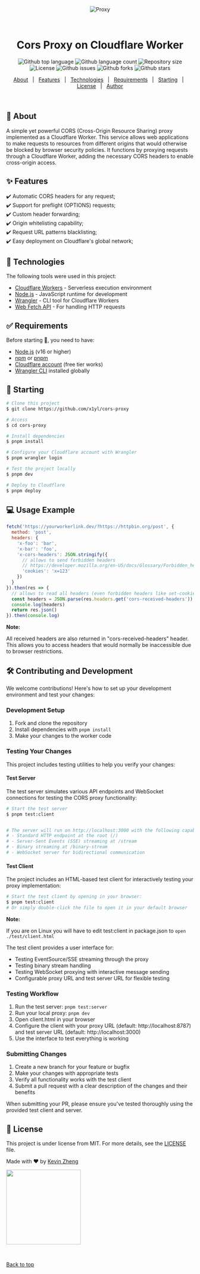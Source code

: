 <div align="center" id="top"> 
  <img src="./.github/app.gif" alt="Proxy" />

  &#xa0;

  <!-- <a href="https://proxy.netlify.app">Demo</a> -->
</div>

<h1 align="center">Cors Proxy on Cloudflare Worker</h1>

<p align="center">
  <img alt="Github top language" src="https://img.shields.io/github/languages/top/x1yl/cors-proxy?color=56BEB8">

  <img alt="Github language count" src="https://img.shields.io/github/languages/count/x1yl/cors-proxy?color=56BEB8">

  <img alt="Repository size" src="https://img.shields.io/github/repo-size/x1yl/cors-proxy?color=56BEB8">

  <img alt="License" src="https://img.shields.io/github/license/x1yl/cors-proxy?color=56BEB8">

  <img alt="Github issues" src="https://img.shields.io/github/issues/x1yl/cors-proxy?color=56BEB8" />

   <img alt="Github forks" src="https://img.shields.io/github/forks/x1yl/cors-proxy?color=56BEB8" /> 

  <img alt="Github stars" src="https://img.shields.io/github/stars/x1yl/cors-proxy?color=56BEB8" /> 
</p>

<!-- Status -->

<!-- <h4 align="center"> 
	🚧  Proxy 🚀 Under construction...  🚧
</h4> 

<hr> -->

<p align="center">
  <a href="#dart-about">About</a> &#xa0; | &#xa0; 
  <a href="#sparkles-features">Features</a> &#xa0; | &#xa0;
  <a href="#rocket-technologies">Technologies</a> &#xa0; | &#xa0;
  <a href="#white_check_mark-requirements">Requirements</a> &#xa0; | &#xa0;
  <a href="#checkered_flag-starting">Starting</a> &#xa0; | &#xa0;
  <a href="#memo-license">License</a> &#xa0; | &#xa0;
  <a href="https://github.com/x1yl" target="_blank">Author</a>
</p>

<br>

## :dart: About

A simple yet powerful CORS (Cross-Origin Resource Sharing) proxy implemented as a Cloudflare Worker. This service allows web applications to make requests to resources from different origins that would otherwise be blocked by browser security policies. It functions by proxying requests through a Cloudflare Worker, adding the necessary CORS headers to enable cross-origin access.

## :sparkles: Features

:heavy_check_mark: Automatic CORS headers for any request;\
:heavy_check_mark: Support for preflight (OPTIONS) requests;\
:heavy_check_mark: Custom header forwarding;\
:heavy_check_mark: Origin whitelisting capability;\
:heavy_check_mark: Request URL patterns blacklisting;\
:heavy_check_mark: Easy deployment on Cloudflare's global network;

## :rocket: Technologies

The following tools were used in this project:

- [Cloudflare Workers](https://workers.cloudflare.com/) - Serverless execution environment
- [Node.js](https://nodejs.org/en/) - JavaScript runtime for development
- [Wrangler](https://developers.cloudflare.com/workers/wrangler/) - CLI tool for Cloudflare Workers
- [Web Fetch API](https://developer.mozilla.org/en-US/docs/Web/API/Fetch_API) - For handling HTTP requests

## :white_check_mark: Requirements

Before starting :checkered_flag:, you need to have:
- [Node.js](https://nodejs.org/en/) (v16 or higher)
- [npm](https://www.npmjs.com/) or [pnpm](https://pnpm.io/)
- [Cloudflare account](https://dash.cloudflare.com/sign-up) (free tier works)
- [Wrangler CLI](https://developers.cloudflare.com/workers/wrangler/install-and-update/) installed globally

## :checkered_flag: Starting

```bash
# Clone this project
$ git clone https://github.com/x1yl/cors-proxy

# Access
$ cd cors-proxy

# Install dependencies
$ pnpm install

# Configure your Cloudflare account with Wrangler
$ pnpm wrangler login

# Test the project locally
$ pnpm dev

# Deploy to Cloudflare
$ pnpm deploy
```

## :computer: Usage Example

```javascript
fetch('https://yourworkerlink.dev/?https://httpbin.org/post', {
  method: 'post',
  headers: {
    'x-foo': 'bar',
    'x-bar': 'foo',
    'x-cors-headers': JSON.stringify({
      // allows to send forbidden headers
      // https://developer.mozilla.org/en-US/docs/Glossary/Forbidden_header_name
      'cookies': 'x=123'
    }) 
  }
}).then(res => {
  // allows to read all headers (even forbidden headers like set-cookies)
  const headers = JSON.parse(res.headers.get('cors-received-headers'))
  console.log(headers)
  return res.json()
}).then(console.log)
```

**Note:**

All received headers are also returned in "cors-received-headers" header. This allows you to access headers that would normally be inaccessible due to browser restrictions.

## :hammer_and_wrench: Contributing and Development

We welcome contributions! Here's how to set up your development environment and test your changes:

### Development Setup

1. Fork and clone the repository
2. Install dependencies with `pnpm install`
3. Make your changes to the worker code

### Testing Your Changes

This project includes testing utilities to help you verify your changes:

#### Test Server

The test server simulates various API endpoints and WebSocket connections for testing the CORS proxy functionality:

```bash
# Start the test server
$ pnpm test:client


# The server will run on http://localhost:3000 with the following capabilities:
# - Standard HTTP endpoint at the root (/)
# - Server-Sent Events (SSE) streaming at /stream
# - Binary streaming at /binary-stream
# - WebSocket server for bidirectional communication
```


#### Test Client

The project includes an HTML-based test client for interactively testing your proxy implementation:

```bash
# Start the test client by opening in your browser:
$ pnpm test:client
# Or simply double-click the file to open it in your default browser
```

**Note:**

If you are on Linux you will have to edit test:client in package.json to ```open ./test/client.html```

The test client provides a user interface for:
- Testing EventSource/SSE streaming through the proxy
- Testing binary stream handling
- Testing WebSocket proxying with interactive message sending
- Configurable proxy URL and test server URL for flexible testing

### Testing Workflow

1. Run the test server: `pnpm test:server`
2. Run your local proxy: `pnpm dev`
3. Open client.html in your browser
4. Configure the client with your proxy URL (default: http://localhost:8787) and test server URL (default: http://localhost:3000)
5. Use the interface to test everything is working

### Submitting Changes

1. Create a new branch for your feature or bugfix
2. Make your changes with appropriate tests
3. Verify all functionality works with the test client
4. Submit a pull request with a clear description of the changes and their benefits

When submitting your PR, please ensure you've tested thoroughly using the provided test client and server.

## :memo: License

This project is under license from MIT. For more details, see the [LICENSE](LICENSE.md) file.


Made with :heart: by <a href="https://github.com/x1yl" target="_blank">Kevin Zheng</a>

<a href="https://www.buymeacoffee.com/xtyl"><img src="https://cdn.buymeacoffee.com/buttons/v2/default-yellow.png" width="200" /></a>

&#xa0;

<a href="#top">Back to top</a>
